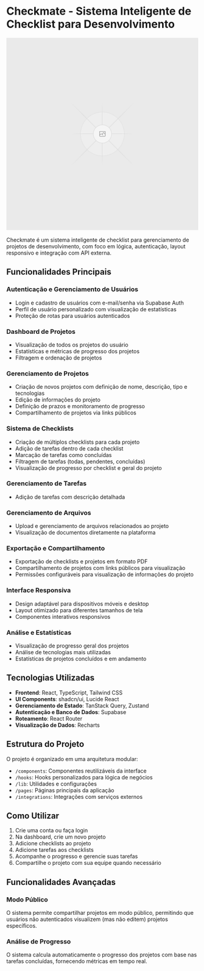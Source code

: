 
# Checkmate - Sistema Inteligente de Checklist para Desenvolvimento

![Checkmate Logo](public/placeholder.svg)

Checkmate é um sistema inteligente de checklist para gerenciamento de projetos de desenvolvimento, com foco em lógica, autenticação, layout responsivo e integração com API externa.

## Funcionalidades Principais

### Autenticação e Gerenciamento de Usuários
- Login e cadastro de usuários com e-mail/senha via Supabase Auth
- Perfil de usuário personalizado com visualização de estatísticas
- Proteção de rotas para usuários autenticados

### Dashboard de Projetos
- Visualização de todos os projetos do usuário
- Estatísticas e métricas de progresso dos projetos
- Filtragem e ordenação de projetos

### Gerenciamento de Projetos
- Criação de novos projetos com definição de nome, descrição, tipo e tecnologias
- Edição de informações do projeto
- Definição de prazos e monitoramento de progresso
- Compartilhamento de projetos via links públicos

### Sistema de Checklists
- Criação de múltiplos checklists para cada projeto
- Adição de tarefas dentro de cada checklist
- Marcação de tarefas como concluídas
- Filtragem de tarefas (todas, pendentes, concluídas)
- Visualização de progresso por checklist e geral do projeto

### Gerenciamento de Tarefas
- Adição de tarefas com descrição detalhada

### Gerenciamento de Arquivos
- Upload e gerenciamento de arquivos relacionados ao projeto
- Visualização de documentos diretamente na plataforma

### Exportação e Compartilhamento
- Exportação de checklists e projetos em formato PDF
- Compartilhamento de projetos com links públicos para visualização
- Permissões configuráveis para visualização de informações do projeto

### Interface Responsiva
- Design adaptável para dispositivos móveis e desktop
- Layout otimizado para diferentes tamanhos de tela
- Componentes interativos responsivos

### Análise e Estatísticas
- Visualização de progresso geral dos projetos
- Análise de tecnologias mais utilizadas
- Estatísticas de projetos concluídos e em andamento

## Tecnologias Utilizadas

- **Frontend**: React, TypeScript, Tailwind CSS
- **UI Components**: shadcn/ui, Lucide React
- **Gerenciamento de Estado**: TanStack Query, Zustand
- **Autenticação e Banco de Dados**: Supabase
- **Roteamento**: React Router
- **Visualização de Dados**: Recharts

## Estrutura do Projeto

O projeto é organizado em uma arquitetura modular:

- `/components`: Componentes reutilizáveis da interface
- `/hooks`: Hooks personalizados para lógica de negócios
- `/lib`: Utilidades e configurações
- `/pages`: Páginas principais da aplicação
- `/integrations`: Integrações com serviços externos

## Como Utilizar

1. Crie uma conta ou faça login
2. Na dashboard, crie um novo projeto
3. Adicione checklists ao projeto
4. Adicione tarefas aos checklists
5. Acompanhe o progresso e gerencie suas tarefas
6. Compartilhe o projeto com sua equipe quando necessário

## Funcionalidades Avançadas

### Modo Público
O sistema permite compartilhar projetos em modo público, permitindo que usuários não autenticados visualizem (mas não editem) projetos específicos.

### Análise de Progresso
O sistema calcula automaticamente o progresso dos projetos com base nas tarefas concluídas, fornecendo métricas em tempo real.
